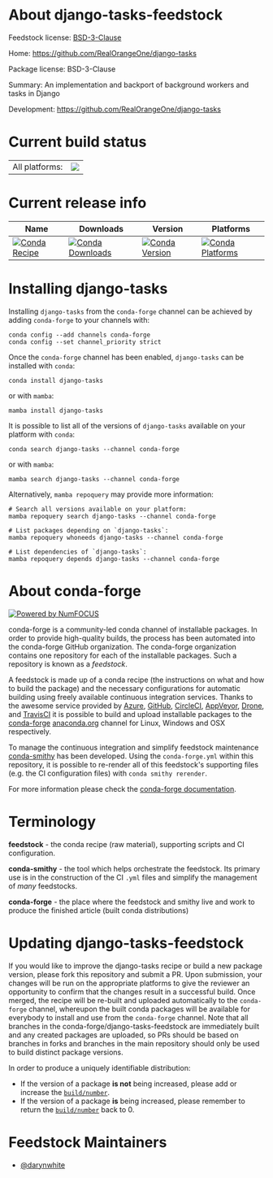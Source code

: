 About django-tasks-feedstock
============================

Feedstock license: [BSD-3-Clause](https://github.com/conda-forge/django-tasks-feedstock/blob/main/LICENSE.txt)

Home: https://github.com/RealOrangeOne/django-tasks

Package license: BSD-3-Clause

Summary: An implementation and backport of background workers and tasks in Django

Development: https://github.com/RealOrangeOne/django-tasks

Current build status
====================


<table><tr><td>All platforms:</td>
    <td>
      <a href="https://dev.azure.com/conda-forge/feedstock-builds/_build/latest?definitionId=24788&branchName=main">
        <img src="https://dev.azure.com/conda-forge/feedstock-builds/_apis/build/status/django-tasks-feedstock?branchName=main">
      </a>
    </td>
  </tr>
</table>

Current release info
====================

| Name | Downloads | Version | Platforms |
| --- | --- | --- | --- |
| [![Conda Recipe](https://img.shields.io/badge/recipe-django--tasks-green.svg)](https://anaconda.org/conda-forge/django-tasks) | [![Conda Downloads](https://img.shields.io/conda/dn/conda-forge/django-tasks.svg)](https://anaconda.org/conda-forge/django-tasks) | [![Conda Version](https://img.shields.io/conda/vn/conda-forge/django-tasks.svg)](https://anaconda.org/conda-forge/django-tasks) | [![Conda Platforms](https://img.shields.io/conda/pn/conda-forge/django-tasks.svg)](https://anaconda.org/conda-forge/django-tasks) |

Installing django-tasks
=======================

Installing `django-tasks` from the `conda-forge` channel can be achieved by adding `conda-forge` to your channels with:

```
conda config --add channels conda-forge
conda config --set channel_priority strict
```

Once the `conda-forge` channel has been enabled, `django-tasks` can be installed with `conda`:

```
conda install django-tasks
```

or with `mamba`:

```
mamba install django-tasks
```

It is possible to list all of the versions of `django-tasks` available on your platform with `conda`:

```
conda search django-tasks --channel conda-forge
```

or with `mamba`:

```
mamba search django-tasks --channel conda-forge
```

Alternatively, `mamba repoquery` may provide more information:

```
# Search all versions available on your platform:
mamba repoquery search django-tasks --channel conda-forge

# List packages depending on `django-tasks`:
mamba repoquery whoneeds django-tasks --channel conda-forge

# List dependencies of `django-tasks`:
mamba repoquery depends django-tasks --channel conda-forge
```


About conda-forge
=================

[![Powered by
NumFOCUS](https://img.shields.io/badge/powered%20by-NumFOCUS-orange.svg?style=flat&colorA=E1523D&colorB=007D8A)](https://numfocus.org)

conda-forge is a community-led conda channel of installable packages.
In order to provide high-quality builds, the process has been automated into the
conda-forge GitHub organization. The conda-forge organization contains one repository
for each of the installable packages. Such a repository is known as a *feedstock*.

A feedstock is made up of a conda recipe (the instructions on what and how to build
the package) and the necessary configurations for automatic building using freely
available continuous integration services. Thanks to the awesome service provided by
[Azure](https://azure.microsoft.com/en-us/services/devops/), [GitHub](https://github.com/),
[CircleCI](https://circleci.com/), [AppVeyor](https://www.appveyor.com/),
[Drone](https://cloud.drone.io/welcome), and [TravisCI](https://travis-ci.com/)
it is possible to build and upload installable packages to the
[conda-forge](https://anaconda.org/conda-forge) [anaconda.org](https://anaconda.org/)
channel for Linux, Windows and OSX respectively.

To manage the continuous integration and simplify feedstock maintenance
[conda-smithy](https://github.com/conda-forge/conda-smithy) has been developed.
Using the ``conda-forge.yml`` within this repository, it is possible to re-render all of
this feedstock's supporting files (e.g. the CI configuration files) with ``conda smithy rerender``.

For more information please check the [conda-forge documentation](https://conda-forge.org/docs/).

Terminology
===========

**feedstock** - the conda recipe (raw material), supporting scripts and CI configuration.

**conda-smithy** - the tool which helps orchestrate the feedstock.
                   Its primary use is in the construction of the CI ``.yml`` files
                   and simplify the management of *many* feedstocks.

**conda-forge** - the place where the feedstock and smithy live and work to
                  produce the finished article (built conda distributions)


Updating django-tasks-feedstock
===============================

If you would like to improve the django-tasks recipe or build a new
package version, please fork this repository and submit a PR. Upon submission,
your changes will be run on the appropriate platforms to give the reviewer an
opportunity to confirm that the changes result in a successful build. Once
merged, the recipe will be re-built and uploaded automatically to the
`conda-forge` channel, whereupon the built conda packages will be available for
everybody to install and use from the `conda-forge` channel.
Note that all branches in the conda-forge/django-tasks-feedstock are
immediately built and any created packages are uploaded, so PRs should be based
on branches in forks and branches in the main repository should only be used to
build distinct package versions.

In order to produce a uniquely identifiable distribution:
 * If the version of a package **is not** being increased, please add or increase
   the [``build/number``](https://docs.conda.io/projects/conda-build/en/latest/resources/define-metadata.html#build-number-and-string).
 * If the version of a package **is** being increased, please remember to return
   the [``build/number``](https://docs.conda.io/projects/conda-build/en/latest/resources/define-metadata.html#build-number-and-string)
   back to 0.

Feedstock Maintainers
=====================

* [@darynwhite](https://github.com/darynwhite/)

